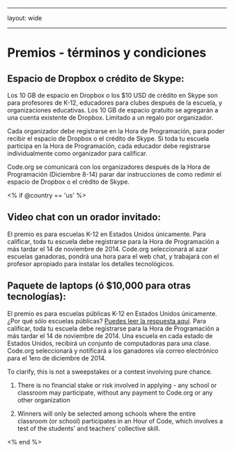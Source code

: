 * * *

layout: wide

* * *

# Premios - términos y condiciones

## Espacio de Dropbox o crédito de Skype:

Los 10 GB de espacio en Dropbox o los $10 USD de crédito en Skype son para profesores de K-12, educadores para clubes después de la escuela, y organizaciones educativas. Los 10 GB de espacio gratuito se agregarán a una cuenta existente de Dropbox. Limitado a un regalo por organizador.

Cada organizador debe registrarse en la Hora de Programación, para poder recibir el espacio de Dropbox o el crédito de Skype. Si toda tu escuela participa en la Hora de Programación, cada educador debe registrarse individualmente como organizador para calificar.

Code.org se comunicará con los organizadores después de la Hora de Programación (Diciembre 8-14) parar dar instrucciones de como redimir el espacio de Dropbox o el crédito de Skype.

<% if @country == 'us' %>

## Video chat con un orador invitado:

El premio es para escuelas K-12 en Estados Unidos únicamente. Para calificar, toda tu escuela debe registrarse para la Hora de Programación a más tardar el 14 de noviembre de 2014. Code.org seleccionará al azar escuelas ganadoras, pondrá una hora para el web chat, y trabajará con el profesor apropiado para instalar los detalles tecnológicos.

## Paquete de laptops (ó $10,000 para otras tecnologías):

El premio es para escuelas públicas K-12 en Estados Unidos únicamente. ¿Por qué sólo escuelas públicas? [Puedes leer la respuesta aquí](http://www.hourofcode.com/#faq). Para calificar, toda tu escuela debe registrarse para la Hora de Programación a más tardar el 14 de noviembre de 2014. Una escuela en cada estado de Estados Unidos, recibirá un conjunto de computadoras para una clase. Code.org seleccionará y notificará a los ganadores vía correo electrónico para el 1ero de diciembre de 2014.

To clarify, this is not a sweepstakes or a contest involving pure chance.

1) There is no financial stake or risk involved in applying - any school or classroom may participate, without any payment to Code.org or any other organization

2) Winners will only be selected among schools where the entire classroom (or school) participates in an Hour of Code, which involves a test of the students' and teachers' collective skill.

<% end %>